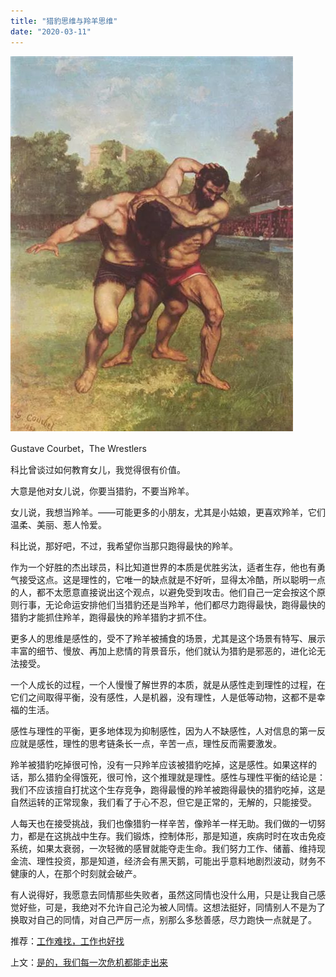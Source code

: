 ```yaml
---
title: "猎豹思维与羚羊思维"
date: "2020-03-11"
---
```


  

![连岳文章](images/连岳文章picture-16.jpg)

Gustave Courbet，The Wrestlers

  

科比曾谈过如何教育女儿，我觉得很有价值。  

  

大意是他对女儿说，你要当猎豹，不要当羚羊。

  

女儿说，我想当羚羊。——可能更多的小朋友，尤其是小姑娘，更喜欢羚羊，它们温柔、美丽、惹人怜爱。

  

科比说，那好吧，不过，我希望你当那只跑得最快的羚羊。

  

作为一个好胜的杰出球员，科比知道世界的本质是优胜劣汰，适者生存，他也有勇气接受这点。这是理性的，它唯一的缺点就是不好听，显得太冷酷，所以聪明一点的人，都不太愿意直接说出这个观点，以避免受到攻击。他们自己一定会按这个原则行事，无论命运安排他们当猎豹还是当羚羊，他们都尽力跑得最快，跑得最快的猎豹才能抓住羚羊，跑得最快的羚羊猎豹才抓不住。

  

更多人的思维是感性的，受不了羚羊被捕食的场景，尤其是这个场景有特写、展示丰富的细节、慢放、再加上悲情的背景音乐，他们就认为猎豹是邪恶的，进化论无法接受。

  

一个人成长的过程，一个人慢慢了解世界的本质，就是从感性走到理性的过程，在它们之间取得平衡，没有感性，人是机器，没有理性，人是低等动物，这都不是幸福的生活。

  

感性与理性的平衡，更多地体现为抑制感性，因为人不缺感性，人对信息的第一反应就是感性，理性的思考链条长一点，辛苦一点，理性反而需要激发。

  

羚羊被猎豹吃掉很可怜，没有一只羚羊应该被猎豹吃掉，这是感性。如果这样的话，那么猎豹全得饿死，很可怜，这个推理就是理性。感性与理性平衡的结论是：我们不应该擅自打扰这个生存竞争，跑得最慢的羚羊被跑得最快的猎豹吃掉，这是自然运转的正常现象，我们看了于心不忍，但它是正常的，无解的，只能接受。

  

人每天也在接受挑战，我们也像猎豹一样辛苦，像羚羊一样无助。我们做的一切努力，都是在这挑战中生存。我们锻炼，控制体形，那是知道，疾病时时在攻击免疫系统，如果太衰弱，一次轻微的感冒就能夺走生命。我们努力工作、储蓄、维持现金流、理性投资，那是知道，经济会有黑天鹅，可能出乎意料地剧烈波动，财务不健康的人，在那个时刻就会破产。

  

有人说得好，我愿意去同情那些失败者，虽然这同情也没什么用，只是让我自己感觉好些，可是，我绝对不允许自己沦为被人同情。这想法挺好，同情别人不是为了换取对自己的同情，对自己严厉一点，别那么多愁善感，尽力跑快一点就是了。

  

推荐：[工作难找，工作也好找](http://mp.weixin.qq.com/s?__biz=MjM5NDU0Mjk2MQ==&mid=2651632066&idx=1&sn=34ee5c348a5e671628cd735613fcbd6d&chksm=bd7e35dc8a09bcca382e0b2db0432a3934c31109aac2082c85836808636767f1e3127f9be16a&scene=21#wechat_redirect)  

上文：[是的，我们每一次危机都能走出来](http://mp.weixin.qq.com/s?__biz=MjM5NDU0Mjk2MQ==&mid=2651637793&idx=1&sn=9e7e44f878d83f33a0178e3faae0dbe9&chksm=bd7e4c3f8a09c529dfa3446bd079d95f682dce003aba978cafca0f52aed3b34fdb5780c40670&scene=21#wechat_redirect)

